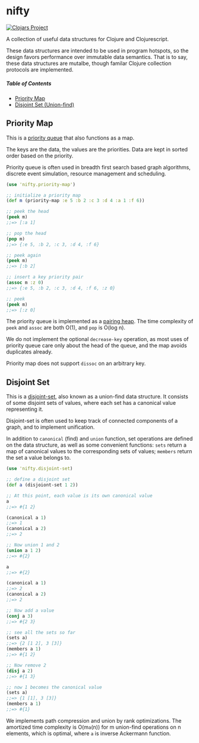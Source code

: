 # nifty

[![Clojars Project](https://img.shields.io/clojars/v/huahaiy/nifty.svg?color=sucess)](https://clojars.org/huahaiy/nifty)

A collection of useful data structures for Clojure and Clojurescript.

These data structures are intended to be used in program hotspots, so the design favors performance over immutable data semantics. That is to say, these data structures are mutalbe, though familar Clojure collection protocols are implemented.

##### Table of Contents

* [Priority Map](#priority-map)
* [Disjoint Set (Union-find)](#disjoint-set)

## Priority Map
<a name="priority-map"/>

This is a [priority queue](https://en.wikipedia.org/wiki/Priority_queue) that
also functions as a map.

The keys are the data, the values are the priorities. Data are kept in sorted order based on the priority.

Priority queue is often used in breadth first search based graph algorithms, discrete event simulation, resource management and scheduling.

```Clojure
(use 'nifty.priority-map')

;; initialize a priority map
(def m (priority-map :e 5 :b 2 :c 3 :d 4 :a 1 :f 6))

;; peek the head
(peek m)
;;=> [:a 1]

;; pop the head
(pop m)
;;=> {:e 5, :b 2, :c 3, :d 4, :f 6}

;; peek again
(peek m)
;;=> [:b 2]

;; insert a key priority pair
(assoc m :z 0)
;;=> {:e 5, :b 2, :c 3, :d 4, :f 6, :z 0}

;; peek
(peek m)
;;=> [:z 0]

```

The priority queue is implemented as a [pairing heap](https://en.wikipedia.org/wiki/Pairing_heap). The time complexity of `peek` and `assoc` are both O(1), and `pop` is O(log n).

We do not implement the optional `decrease-key` operation, as most uses of priority queue care only about the head of the queue, and the map avoids duplicates already.

Priority map does not support `dissoc` on an arbitrary key.

## Disjoint Set
<a name="disjoint-set"/>

This is a
[disjoint-set](https://en.wikipedia.org/wiki/Disjoint-set_data_structure), also
known as a union-find data structure. It consists of some disjoint sets of
values, where each set has a canonical value representing it.

Disjoint-set is often used to keep track of connected components of a graph, and
to implement unification.

In addition to `canonical` (find) and `union` function, set operations
are defined on the data structure, as well as some convenient functions: `sets`
return a map of canonical values to the corresponding sets of values; `members`
return the set a value belongs to.

```Clojure
(use 'nifty.disjoint-set)

;; define a disjoint set
(def a (disjoiont-set 1 2))

;; At this point, each value is its own canonical value
a
;;=> #{1 2}

(canonical a 1)
;;=> 1
(canonical a 2)
;;=> 2

;; Now union 1 and 2
(union a 1 2)
;;=> #{2}

a
;;=> #{2}

(canonical a 1)
;;=> 2
(canonical a 2)
;;=> 2

;; Now add a value
(conj a 3)
;;=> #{2 3}

;; see all the sets so far
(sets a)
;;=> {2 [1 2], 3 [3]}
(members a 1)
;;=> #{1 2}

;; Now remove 2
(disj a 2)
;;=> #{1 3}

;; now 1 becomes the canonical value
(sets a)
;;=> {1 [1], 3 [3]}
(members a 1)
;;=> #{1}
```

We implements path compression and union by rank optimizations. The amortized
time complexity is O(m`a`(n)) for m union-find operations on n elements, which is optimal, where `a` is inverse Ackermann function.
